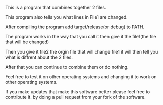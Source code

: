 This is a program that combines together 2 files.
  
This program also tells you what lines in File1 are changed.
  
After compiling the program add target/release(or debug) to PATH.
  
The program works in the way that you call it then give it the file1(the file that will be changed)
  
Then you give it file2 the orgin file that will change file1 it will then tell you what is diffrent about the 2 files.
  
After that you can continue to combine them or do nothing.
  
Feel free to test it on other operating systems and changing it to work on other operating systems.
  
If you make updates that make this software better please feel free to contribute it. by doing a pull request from your fork of the software.